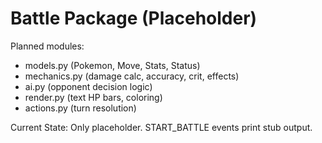 # Battle Package (Placeholder)

Planned modules:
- models.py (Pokemon, Move, Stats, Status)
- mechanics.py (damage calc, accuracy, crit, effects)
- ai.py (opponent decision logic)
- render.py (text HP bars, coloring)
- actions.py (turn resolution)

Current State: Only placeholder. START_BATTLE events print stub output.